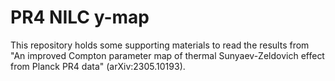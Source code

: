 # PR4 NILC y-map
This repository holds some supporting materials to read the results from "An improved Compton parameter map of thermal Sunyaev-Zeldovich effect from Planck PR4 data" (arXiv:2305.10193).
